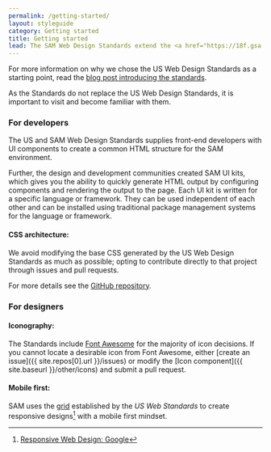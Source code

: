 ```yaml
---
permalink: /getting-started/
layout: styleguide
category: Getting started
title: Getting started
lead: The SAM Web Design Standards extend the <a href="https://18f.gsa.gov/2015/09/28/web-design-standards/">US Web Design Standards</a>.
---
```


<p>For more information on why we chose the US Web Design Standards as a starting point, read the <a href="https://18f.gsa.gov/2015/09/28/web-design-standards/">blog post introducing the standards</a>.</p>

<p>As the Standards do not replace the US Web Design Standards, it is important to visit and become familiar with them.</p>

<h3 class="usa-heading">For developers</h3>

<p>The US and SAM Web Design Standards supplies front-end developers with UI components to create a common HTML structure for the SAM environment.</p>

<p>Further, the design and development communities created SAM UI kits, which gives you the ability to quickly generate HTML output by configuring components and rendering the output to the page. Each UI kit is written for a specific language or framework. They can be used independent of each other and can be installed using traditional package management systems for the language or framework.</p>

<h4>CSS architecture:</h4>

<p>We avoid modifying the base CSS generated by the US Web Design Standards as much as possible; opting to contribute directly to that project through issues and pull requests.</p>

<p>For more details see the <a href="{{ site.repos[0].url }}">GitHub repository</a>.</p>

<h3 class="usa-heading">For designers</h3>

<h4>Iconography:</h4>

The Standards include [Font Awesome](https://fortawesome.github.io/Font-Awesome/) for the majority of icon decisions. If you cannot locate a desirable icon from Font Awesome, either [create an issue]({{ site.repos[0].url }}/issues) or modify the [Icon component]({{ site.baseurl }}/other/icons) and submit a pull request.

<h4>Mobile first:</h4>

SAM uses the [grid](https://playbook.cio.gov/designstandards/grids/) established by the *US Web Standards* to create responsive designs[^ResponsiveDesign] with a mobile first mindset.

[^ResponsiveDesign]: [Responsive Web Design: Google](https://developers.google.com/webmasters/mobile-sites/mobile-seo/responsive-design)
